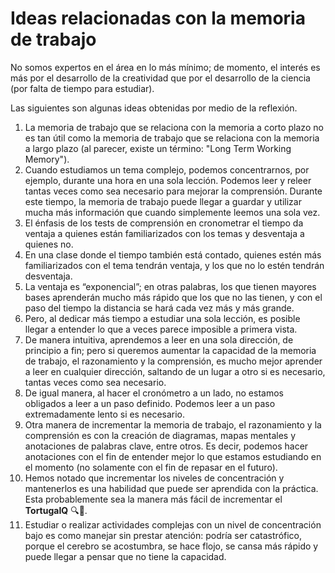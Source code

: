 # Ideas relacionadas con la memoria de trabajo

No somos expertos en el área en lo más mínimo; de momento, el interés es más por el desarrollo de la creatividad que por el desarrollo de la ciencia (por falta de tiempo para estudiar).

Las siguientes son algunas ideas obtenidas por medio de la reflexión.

1. La memoria de trabajo que se relaciona con la memoria a corto plazo no es tan útil como la memoria de trabajo que se relaciona con la memoria a largo plazo (al parecer, existe un término: "Long Term Working Memory").
2. Cuando estudiamos un tema complejo, podemos concentrarnos, por ejemplo, durante una hora en una sola lección. Podemos leer y releer tantas veces como sea necesario para mejorar la comprensión. Durante este tiempo, la memoria de trabajo puede llegar a guardar y utilizar mucha más información que cuando simplemente leemos una sola vez.
3. El énfasis de los tests de comprensión en cronometrar el tiempo da ventaja a quienes están familiarizados con los temas y desventaja a quienes no.
4. En una clase donde el tiempo también está contado, quienes estén más familiarizados con el tema tendrán ventaja, y los que no lo estén tendrán desventaja.
5. La ventaja es “exponencial”; en otras palabras, los que tienen mayores bases aprenderán mucho más rápido que los que no las tienen, y con el paso del tiempo la distancia se hará cada vez más y más grande.
6. Pero, al dedicar más tiempo a estudiar una sola lección, es posible llegar a entender lo que a veces parece imposible a primera vista.
7. De manera intuitiva, aprendemos a leer en una sola dirección, de principio a fin; pero si queremos aumentar la capacidad de la memoria de trabajo, el razonamiento y la comprensión, es mucho mejor aprender a leer en cualquier dirección, saltando de un lugar a otro si es necesario, tantas veces como sea necesario.
8. De igual manera, al hacer el cronómetro a un lado, no estamos obligados a leer a un paso definido. Podemos leer a un paso extremadamente lento si es necesario.
9. Otra manera de incrementar la memoria de trabajo, el razonamiento y la comprensión es con la creación de diagramas, mapas mentales y anotaciones de palabras clave, entre otros. Es decir, podemos hacer anotaciones con el fin de entender mejor lo que estamos estudiando en el momento (no solamente con el fin de repasar en el futuro).
10. Hemos notado que incrementar los niveles de concentración y mantenerlos es una habilidad que puede ser aprendida con la práctica. Esta probablemente sea la manera más fácil de incrementar el **TortugaIQ** 🔍🐢.
11. Estudiar o realizar actividades complejas con un nivel de concentración bajo es como manejar sin prestar atención: podría ser catastrófico, porque el cerebro se acostumbra, se hace flojo, se cansa más rápido y puede llegar a pensar que no tiene la capacidad.

